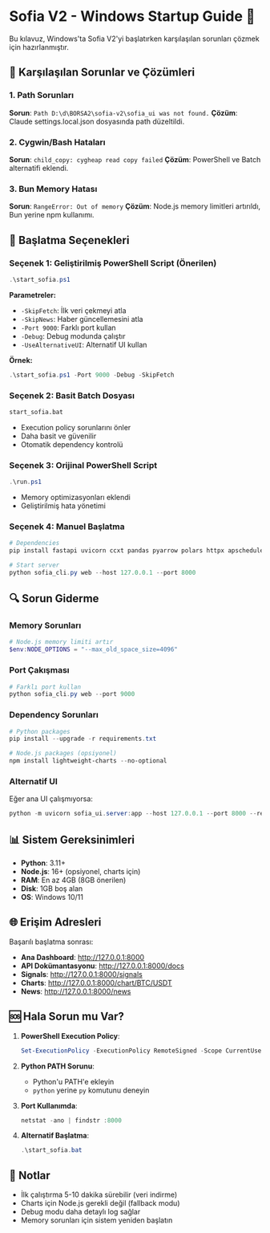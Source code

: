 # Sofia V2 - Windows Startup Guide 🚀

Bu kılavuz, Windows'ta Sofia V2'yi başlatırken karşılaşılan sorunları çözmek için hazırlanmıştır.

## 🔧 Karşılaşılan Sorunlar ve Çözümleri

### 1. Path Sorunları
**Sorun**: `Path D:\d\BORSA2\sofia-v2\sofia_ui was not found.`
**Çözüm**: Claude settings.local.json dosyasında path düzeltildi.

### 2. Cygwin/Bash Hataları
**Sorun**: `child_copy: cygheap read copy failed`
**Çözüm**: PowerShell ve Batch alternatifi eklendi.

### 3. Bun Memory Hatası
**Sorun**: `RangeError: Out of memory`
**Çözüm**: Node.js memory limitleri artırıldı, Bun yerine npm kullanımı.

## 🚀 Başlatma Seçenekleri

### Seçenek 1: Geliştirilmiş PowerShell Script (Önerilen)
```powershell
.\start_sofia.ps1
```

**Parametreler:**
- `-SkipFetch`: İlk veri çekmeyi atla
- `-SkipNews`: Haber güncellemesini atla
- `-Port 9000`: Farklı port kullan
- `-Debug`: Debug modunda çalıştır
- `-UseAlternativeUI`: Alternatif UI kullan

**Örnek:**
```powershell
.\start_sofia.ps1 -Port 9000 -Debug -SkipFetch
```

### Seçenek 2: Basit Batch Dosyası
```cmd
start_sofia.bat
```
- Execution policy sorunlarını önler
- Daha basit ve güvenilir
- Otomatik dependency kontrolü

### Seçenek 3: Orijinal PowerShell Script
```powershell
.\run.ps1
```
- Memory optimizasyonları eklendi
- Geliştirilmiş hata yönetimi

### Seçenek 4: Manuel Başlatma
```powershell
# Dependencies
pip install fastapi uvicorn ccxt pandas pyarrow polars httpx apscheduler loguru python-dotenv jinja2

# Start server
python sofia_cli.py web --host 127.0.0.1 --port 8000
```

## 🔍 Sorun Giderme

### Memory Sorunları
```powershell
# Node.js memory limiti artır
$env:NODE_OPTIONS = "--max_old_space_size=4096"
```

### Port Çakışması
```powershell
# Farklı port kullan
python sofia_cli.py web --port 9000
```

### Dependency Sorunları
```powershell
# Python packages
pip install --upgrade -r requirements.txt

# Node.js packages (opsiyonel)
npm install lightweight-charts --no-optional
```

### Alternatif UI
Eğer ana UI çalışmıyorsa:
```powershell
python -m uvicorn sofia_ui.server:app --host 127.0.0.1 --port 8000 --reload
```

## 📊 Sistem Gereksinimleri

- **Python**: 3.11+
- **Node.js**: 16+ (opsiyonel, charts için)
- **RAM**: En az 4GB (8GB önerilen)
- **Disk**: 1GB boş alan
- **OS**: Windows 10/11

## 🌐 Erişim Adresleri

Başarılı başlatma sonrası:
- **Ana Dashboard**: http://127.0.0.1:8000
- **API Dokümantasyonu**: http://127.0.0.1:8000/docs
- **Signals**: http://127.0.0.1:8000/signals
- **Charts**: http://127.0.0.1:8000/chart/BTC/USDT
- **News**: http://127.0.0.1:8000/news

## 🆘 Hala Sorun mu Var?

1. **PowerShell Execution Policy**:
   ```powershell
   Set-ExecutionPolicy -ExecutionPolicy RemoteSigned -Scope CurrentUser
   ```

2. **Python PATH Sorunu**:
   - Python'u PATH'e ekleyin
   - `python` yerine `py` komutunu deneyin

3. **Port Kullanımda**:
   ```powershell
   netstat -ano | findstr :8000
   ```

4. **Alternatif Başlatma**:
   ```powershell
   .\start_sofia.bat
   ```

## 📝 Notlar

- İlk çalıştırma 5-10 dakika sürebilir (veri indirme)
- Charts için Node.js gerekli değil (fallback modu)
- Debug modu daha detaylı log sağlar
- Memory sorunları için sistem yeniden başlatın



